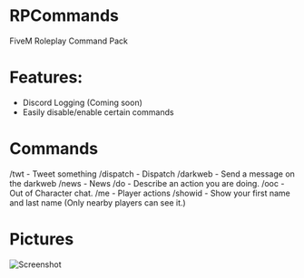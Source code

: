 # RPCommands
FiveM Roleplay Command Pack

# Features:
- Discord Logging (Coming soon)
- Easily disable/enable certain commands



# Commands
/twt - Tweet something
/dispatch - Dispatch
/darkweb - Send a message on the darkweb
/news - News
/do - Describe an action you are doing.
/ooc - Out of Character chat.
/me - Player actions
/showid - Show your first name and last name (Only nearby players can see it.)


# Pictures

![Screenshot](https://i.imgur.com/OfdI43o.png)
